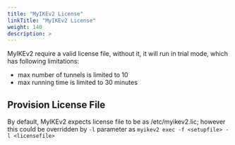 ```yaml
---
title: "MyIKEv2 License"
linkTitle: "MyIKEv2 License"
weight: 140
description: >
---
```


MyIKEv2 require a valid license file, without it, it will run in trial mode, which has following limitations:

* max number of tunnels is limited to 10
* max running time is limited to 30 minutes 

## Provision License File
By default, MyIKEv2 expects license file to be as /etc/myikev2.lic; however this could be overridden by ```-l``` parameter as ```myikev2 exec -f <setupfile> -l <licensefile>```